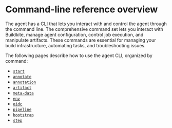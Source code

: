 # Command-line reference overview

The agent has a CLI that lets you interact with and control the agent through the command line. The comprehensive command set lets you interact with Buildkite, manage agent configuration, control job execution, and manipulate artifacts. These commands are essential for managing your build infrastructure, automating tasks, and troubleshooting issues.

The following pages describe how to use the agent CLI, organized by command:

- [`start`](/docs/agent/v3/cli-start)
- [`annotate`](/docs/agent/v3/cli-annotate)
- [`annotation`](/docs/agent/v3/cli-annotation)
- [`artifact`](/docs/agent/v3/cli-artifact)
- [`meta-data`](/docs/agent/v3/cli-meta-data)
- [`env`](/docs/agent/v3/cli-env)
- [`oidc`](/docs/agent/v3/cli-oidc)
- [`pipeline`](/docs/agent/v3/cli-pipeline)
- [`bootstrap`](/docs/agent/v3/cli-bootstrap)
- [`step`](/docs/agent/v3/cli-step)
